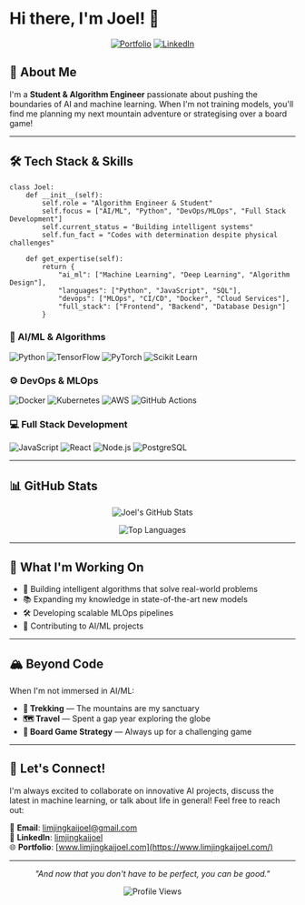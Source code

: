 # Hi there, I'm Joel! 👋

<div align="center">
  
[![Portfolio](https://img.shields.io/badge/Portfolio-FF5722?style=for-the-badge&logo=todoist&logoColor=white)](https://www.limjingkaijoel.com/)
[![LinkedIn](https://img.shields.io/badge/LinkedIn-0077B5?style=for-the-badge&logo=linkedin&logoColor=white)](https://www.linkedin.com/in/limjingkaijoel)

</div>

## 🚀 About Me

I'm a **Student & Algorithm Engineer** passionate about pushing the boundaries of AI and machine learning. When I'm not training models, you'll find me planning my next mountain adventure or strategising over a board game!

---

## 🛠️ Tech Stack & Skills

```
class Joel:
    def __init__(self):
        self.role = "Algorithm Engineer & Student"
        self.focus = ["AI/ML", "Python", "DevOps/MLOps", "Full Stack Development"]
        self.current_status = "Building intelligent systems"
        self.fun_fact = "Codes with determination despite physical challenges"
    
    def get_expertise(self):
        return {
            "ai_ml": ["Machine Learning", "Deep Learning", "Algorithm Design"],
            "languages": ["Python", "JavaScript", "SQL"],
            "devops": ["MLOps", "CI/CD", "Docker", "Cloud Services"],
            "full_stack": ["Frontend", "Backend", "Database Design"]
        }
```

### 🧠 AI/ML & Algorithms
![Python](https://img.shields.io/badge/Python-3776AB?style=flat-square&logo=python&logoColor=white)
![TensorFlow](https://img.shields.io/badge/TensorFlow-FF6F00?style=flat-square&logo=tensorflow&logoColor=white)
![PyTorch](https://img.shields.io/badge/PyTorch-EE4C2C?style=flat-square&logo=pytorch&logoColor=white)
![Scikit Learn](https://img.shields.io/badge/scikit--learn-F7931E?style=flat-square&logo=scikit-learn&logoColor=white)

### ⚙️ DevOps & MLOps
![Docker](https://img.shields.io/badge/Docker-2496ED?style=flat-square&logo=docker&logoColor=white)
![Kubernetes](https://img.shields.io/badge/Kubernetes-326CE5?style=flat-square&logo=kubernetes&logoColor=white)
![AWS](https://img.shields.io/badge/AWS-232F3E?style=flat-square&logo=amazon-aws&logoColor=white)
![GitHub Actions](https://img.shields.io/badge/GitHub%20Actions-2088FF?style=flat-square&logo=github-actions&logoColor=white)

### 💻 Full Stack Development
![JavaScript](https://img.shields.io/badge/JavaScript-F7DF1E?style=flat-square&logo=javascript&logoColor=black)
![React](https://img.shields.io/badge/React-61DAFB?style=flat-square&logo=react&logoColor=black)
![Node.js](https://img.shields.io/badge/Node.js-339933?style=flat-square&logo=node.js&logoColor=white)
![PostgreSQL](https://img.shields.io/badge/PostgreSQL-336791?style=flat-square&logo=postgresql&logoColor=white)

---

## 📊 GitHub Stats

<div align="center">
  
![Joel's GitHub Stats](https://github-readme-stats.vercel.app/api?username=LimJingKaiJoel&show_icons=true&theme=radical)

![Top Languages](https://github-readme-stats.vercel.app/api/top-langs/?username=LimJingKaiJoel&layout=compact&theme=radical)

</div>

---

## 🎯 What I'm Working On

- 🤖 Building intelligent algorithms that solve real-world problems
- 📚 Expanding my knowledge in state-of-the-art new models
- 🛠️ Developing scalable MLOps pipelines
- 🌱 Contributing to AI/ML projects

---

## 🏔️ Beyond Code

When I'm not immersed in AI/ML:

- **🥾 Trekking** — The mountains are my sanctuary
- **🗺️ Travel** — Spent a gap year exploring the globe
- **🎲 Board Game Strategy** — Always up for a challenging game

---

## 🤝 Let's Connect!

I'm always excited to collaborate on innovative AI projects, discuss the latest in machine learning, or talk about life in general! Feel free to reach out:

📧 **Email**: [limjingkaijoel@gmail.com](limjingkaijoel@gmail.com)  
💼 **LinkedIn**: [limjingkaijoel](https://www.linkedin.com/in/limjingkaijoel)  
🌐 **Portfolio**: [www.limjingkaijoel.com](https://www.limjingkaijoel.com/)

---

<div align="center">

*"And now that you don't have to be perfect, you can be good."*

![Profile Views](https://komarev.com/ghpvc/?username=LimJingKaiJoel&color=blueviolet&style=flat-square)

</div>
